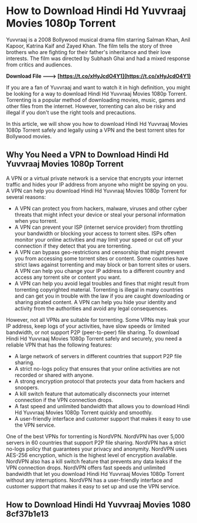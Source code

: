 # How to Download Hindi Hd Yuvvraaj Movies 1080p Torrent
 
Yuvvraaj is a 2008 Bollywood musical drama film starring Salman Khan, Anil Kapoor, Katrina Kaif and Zayed Khan. The film tells the story of three brothers who are fighting for their father's inheritance and their love interests. The film was directed by Subhash Ghai and had a mixed response from critics and audiences.
 
**Download File ---> [https://t.co/xHyJcdO4Y1](https://t.co/xHyJcdO4Y1)**


 
If you are a fan of Yuvvraaj and want to watch it in high definition, you might be looking for a way to download Hindi Hd Yuvvraaj Movies 1080p Torrent. Torrenting is a popular method of downloading movies, music, games and other files from the internet. However, torrenting can also be risky and illegal if you don't use the right tools and precautions.
 
In this article, we will show you how to download Hindi Hd Yuvvraaj Movies 1080p Torrent safely and legally using a VPN and the best torrent sites for Bollywood movies.
 
## Why You Need a VPN to Download Hindi Hd Yuvvraaj Movies 1080p Torrent
 
A VPN or a virtual private network is a service that encrypts your internet traffic and hides your IP address from anyone who might be spying on you. A VPN can help you download Hindi Hd Yuvvraaj Movies 1080p Torrent for several reasons:
 
- A VPN can protect you from hackers, malware, viruses and other cyber threats that might infect your device or steal your personal information when you torrent.
- A VPN can prevent your ISP (internet service provider) from throttling your bandwidth or blocking your access to torrent sites. ISPs often monitor your online activities and may limit your speed or cut off your connection if they detect that you are torrenting.
- A VPN can bypass geo-restrictions and censorship that might prevent you from accessing some torrent sites or content. Some countries have strict laws against torrenting and may block or ban torrent sites or users. A VPN can help you change your IP address to a different country and access any torrent site or content you want.
- A VPN can help you avoid legal troubles and fines that might result from torrenting copyrighted material. Torrenting is illegal in many countries and can get you in trouble with the law if you are caught downloading or sharing pirated content. A VPN can help you hide your identity and activity from the authorities and avoid any legal consequences.

However, not all VPNs are suitable for torrenting. Some VPNs may leak your IP address, keep logs of your activities, have slow speeds or limited bandwidth, or not support P2P (peer-to-peer) file sharing. To download Hindi Hd Yuvvraaj Movies 1080p Torrent safely and securely, you need a reliable VPN that has the following features:

- A large network of servers in different countries that support P2P file sharing.
- A strict no-logs policy that ensures that your online activities are not recorded or shared with anyone.
- A strong encryption protocol that protects your data from hackers and snoopers.
- A kill switch feature that automatically disconnects your internet connection if the VPN connection drops.
- A fast speed and unlimited bandwidth that allows you to download Hindi Hd Yuvvraaj Movies 1080p Torrent quickly and smoothly.
- A user-friendly interface and customer support that makes it easy to use the VPN service.

One of the best VPNs for torrenting is NordVPN. NordVPN has over 5,000 servers in 60 countries that support P2P file sharing. NordVPN has a strict no-logs policy that guarantees your privacy and anonymity. NordVPN uses AES-256 encryption, which is the highest level of encryption available. NordVPN also has a kill switch feature that prevents any data leaks if the VPN connection drops. NordVPN offers fast speeds and unlimited bandwidth that let you download Hindi Hd Yuvvraaj Movies 1080p Torrent without any interruptions. NordVPN has a user-friendly interface and customer support that makes it easy to set up and use the VPN service.
 
## How to Download Hindi Hd Yuvvraaj Movies 1080 8cf37b1e13


